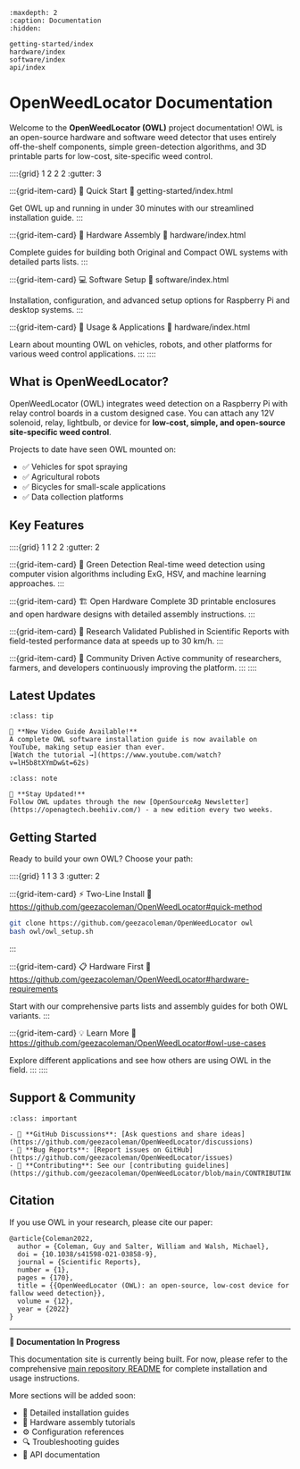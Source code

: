 ```{toctree}
:maxdepth: 2
:caption: Documentation
:hidden:

getting-started/index
hardware/index
software/index
api/index
```

# OpenWeedLocator Documentation

Welcome to the **OpenWeedLocator (OWL)** project documentation! OWL is an open-source hardware and software weed detector that uses entirely off-the-shelf components, simple green-detection algorithms, and 3D printable parts for low-cost, site-specific weed control.

::::{grid} 1 2 2 2
:gutter: 3

:::{grid-item-card} 🚀 Quick Start
:link: getting-started/index.html

Get OWL up and running in under 30 minutes with our streamlined installation guide.
:::

:::{grid-item-card} 🔧 Hardware Assembly
:link: hardware/index.html

Complete guides for building both Original and Compact OWL systems with detailed parts lists.
:::

:::{grid-item-card} 💻 Software Setup
:link: software/index.html

Installation, configuration, and advanced setup options for Raspberry Pi and desktop systems.
:::

:::{grid-item-card} 📖 Usage & Applications
:link: hardware/index.html

Learn about mounting OWL on vehicles, robots, and other platforms for various weed control applications.
:::
::::

## What is OpenWeedLocator?

OpenWeedLocator (OWL) integrates weed detection on a Raspberry Pi with relay control boards in a custom designed case. You can attach any 12V solenoid, relay, lightbulb, or device for **low-cost, simple, and open-source site-specific weed control**.

Projects to date have seen OWL mounted on:
- ✅ Vehicles for spot spraying
- ✅ Agricultural robots 
- ✅ Bicycles for small-scale applications
- ✅ Data collection platforms

## Key Features

::::{grid} 1 1 2 2
:gutter: 2

:::{grid-item-card} 🌱 Green Detection
Real-time weed detection using computer vision algorithms including ExG, HSV, and machine learning approaches.
:::

:::{grid-item-card} 🏗️ Open Hardware
Complete 3D printable enclosures and open hardware designs with detailed assembly instructions.
:::

:::{grid-item-card} 🔬 Research Validated
Published in Scientific Reports with field-tested performance data at speeds up to 30 km/h.
:::

:::{grid-item-card} 🤝 Community Driven
Active community of researchers, farmers, and developers continuously improving the platform.
:::
::::

## Latest Updates

```{admonition} February 2025 - Complete Installation Guide
:class: tip

🎥 **New Video Guide Available!** 
A complete OWL software installation guide is now available on YouTube, making setup easier than ever.
[Watch the tutorial →](https://www.youtube.com/watch?v=lH5b8tXYmDw&t=62s)
```

```{admonition} OpenSourceAg Newsletter
:class: note

📧 **Stay Updated!** 
Follow OWL updates through the new [OpenSourceAg Newsletter](https://openagtech.beehiiv.com/) - a new edition every two weeks.
```

## Getting Started

Ready to build your own OWL? Choose your path:

::::{grid} 1 1 3 3
:gutter: 2

:::{grid-item-card} ⚡ Two-Line Install
:link: https://github.com/geezacoleman/OpenWeedLocator#quick-method

```bash
git clone https://github.com/geezacoleman/OpenWeedLocator owl
bash owl/owl_setup.sh
```
:::

:::{grid-item-card} 📋 Hardware First
:link: https://github.com/geezacoleman/OpenWeedLocator#hardware-requirements

Start with our comprehensive parts lists and assembly guides for both OWL variants.
:::

:::{grid-item-card} 💡 Learn More
:link: https://github.com/geezacoleman/OpenWeedLocator#owl-use-cases

Explore different applications and see how others are using OWL in the field.
:::
::::

## Support & Community

```{admonition} Need Help?
:class: important

- 💬 **GitHub Discussions**: [Ask questions and share ideas](https://github.com/geezacoleman/OpenWeedLocator/discussions)
- 🐛 **Bug Reports**: [Report issues on GitHub](https://github.com/geezacoleman/OpenWeedLocator/issues)
- 🤝 **Contributing**: See our [contributing guidelines](https://github.com/geezacoleman/OpenWeedLocator/blob/main/CONTRIBUTING.md)
```

## Citation

If you use OWL in your research, please cite our paper:

```{code-block} bibtex
@article{Coleman2022,
  author = {Coleman, Guy and Salter, William and Walsh, Michael},
  doi = {10.1038/s41598-021-03858-9},
  journal = {Scientific Reports},
  number = {1},
  pages = {170},
  title = {{OpenWeedLocator (OWL): an open-source, low-cost device for fallow weed detection}},
  volume = {12},
  year = {2022}
}
```

---

**🚧 Documentation In Progress**

This documentation site is currently being built. For now, please refer to the comprehensive [main repository README](https://github.com/geezacoleman/OpenWeedLocator) for complete installation and usage instructions.

More sections will be added soon:
- 📖 Detailed installation guides
- 🔧 Hardware assembly tutorials  
- ⚙️ Configuration references
- 🔍 Troubleshooting guides
- 🤖 API documentation
